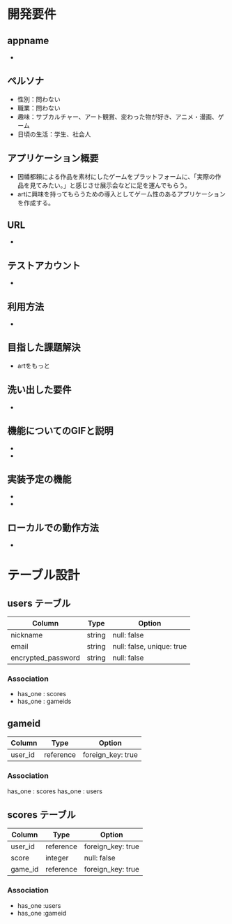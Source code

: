 # 開発要件

## appname
- 

## ペルソナ
- 性別：問わない
- 職業：問わない
- 趣味：サブカルチャー、アート観賞、変わった物が好き、アニメ・漫画、ゲーム
- 日頃の生活：学生、社会人

## アプリケーション概要
- 因幡都頼による作品を素材にしたゲームをプラットフォームに、「実際の作品を見てみたい。」と感じさせ展示会などに足を運んでもらう。
- artに興味を持ってもらうための導入としてゲーム性のあるアプリケーションを作成する。

## URL
-

## テストアカウント
-

## 利用方法
- 

## 目指した課題解決
- artをもっと

## 洗い出した要件
-

## 機能についてのGIFと説明
-
-

## 実装予定の機能
-
-

## ローカルでの動作方法
-


# テーブル設計

## users テーブル

| Column             | Type   | Option                    |
| ------------------ | ------ | ------------------------- |
| nickname           | string | null: false               |
| email              | string | null: false, unique: true |
| encrypted_password | string | null: false               |

### Association
- has_one : scores
- has_one : gameids
## gameid

| Column  | Type      | Option            |
| ------- | --------- | ----------------- |
| user_id | reference | foreign_key: true |

### Association
has_one  : scores
has_one  : users

## scores テーブル

| Column             | Type      | Option            |
| -----------------  | --------- | ----------------- |
| user_id            | reference | foreign_key: true |
| score              | integer   | null: false       |
| game_id            | reference | foreign_key: true |

### Association

- has_one :users
- has_one :gameid